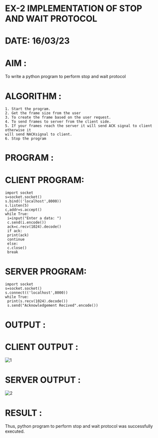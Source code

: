 # EX-2 IMPLEMENTATION OF STOP AND WAIT PROTOCOL

# DATE: 16/03/23

# AIM : 
To write a python program to perform stop and wait protocol

# ALGORITHM :
```
1. Start the program.
2. Get the frame size from the user
3. To create the frame based on the user request.
4. To send frames to server from the client side.
5. If your frames reach the server it will send ACK signal to client otherwise it
will send NACKsignal to client.
6. Stop the program
```
# PROGRAM :
# CLIENT PROGRAM:
```
import socket
s=socket.socket()
s.bind(('localhost',8000))
s.listen(5)
c,addr=s.accept()
while True:
 i=input("Enter a data: ")
 c.send(i.encode())
 ack=c.recv(1024).decode()
 if ack:
 print(ack)
 continue
 else:
 c.close()
 break
```
# SERVER PROGRAM:
```
import socket
s=socket.socket()
s.connect(('localhost',8000))
while True:
 print(s.recv(1024).decode())
 s.send("Acknowledgement Recived".encode())
 ```
# OUTPUT :
# CLIENT OUTPUT :

![1](https://github.com/Praveenanagaraji22/EX-2/assets/119393514/cd135b0d-d42b-45ff-bf1b-8ff6596081b6)


# SERVER OUTPUT :
![2](https://github.com/Praveenanagaraji22/EX-2/assets/119393514/539f24b1-e545-4b43-95ae-61f128a9b19d)


# RESULT : 

Thus, python program to perform stop and wait protocol was successfully executed.




